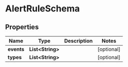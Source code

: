 # AlertRuleSchema

## Properties
Name | Type | Description | Notes
------------ | ------------- | ------------- | -------------
**events** | **List&lt;String&gt;** |  |  [optional]
**types** | **List&lt;String&gt;** |  |  [optional]
